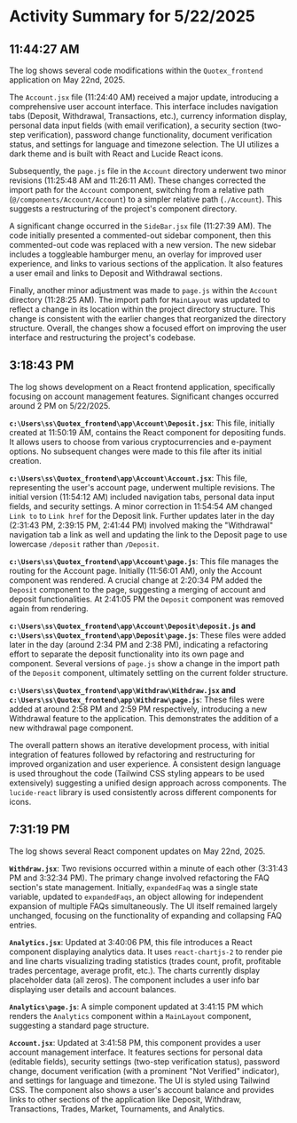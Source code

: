 # Activity Summary for 5/22/2025

## 11:44:27 AM
The log shows several code modifications within the `Quotex_frontend` application on May 22nd, 2025.

The `Account.jsx` file (11:24:40 AM) received a major update, introducing a comprehensive user account interface.  This interface includes navigation tabs (Deposit, Withdrawal, Transactions, etc.), currency information display, personal data input fields (with email verification), a security section (two-step verification), password change functionality, document verification status, and settings for language and timezone selection.  The UI utilizes a dark theme and is built with React and Lucide React icons.

Subsequently, the `page.js` file in the `Account` directory underwent two minor revisions (11:25:48 AM and 11:26:11 AM).  These changes corrected the import path for the `Account` component, switching from a relative path (`@/components/Account/Account`) to a simpler relative path (`./Account`). This suggests a restructuring of the project's component directory.

A significant change occurred in the `SideBar.jsx` file (11:27:39 AM).  The code initially presented a commented-out sidebar component,  then this commented-out code was replaced with a new version. The new sidebar includes a toggleable hamburger menu, an overlay for improved user experience, and links to various sections of the application.  It also features a user email and links to Deposit and Withdrawal sections.

Finally, another minor adjustment was made to `page.js` within the `Account` directory (11:28:25 AM). The import path for `MainLayout` was updated to reflect a change in its location within the project directory structure.  This change is consistent with the earlier changes that reorganized the directory structure.  Overall, the changes show a focused effort on improving the user interface and restructuring the project's codebase.


## 3:18:43 PM
The log shows development on a React frontend application, specifically focusing on account management features.  Significant changes occurred around 2 PM on 5/22/2025.

**`c:\Users\ss\Quotex_frontend\app\Account\Deposit.jsx`**: This file, initially created at 11:50:19 AM,  contains the React component for depositing funds. It allows users to choose from various cryptocurrencies and e-payment options.  No subsequent changes were made to this file after its initial creation.


**`c:\Users\ss\Quotex_frontend\app\Account\Account.jsx`**: This file, representing the user's account page, underwent multiple revisions. The initial version (11:54:12 AM) included navigation tabs, personal data input fields, and security settings. A minor correction in 11:54:54 AM changed `Link to` to `Link href` for the Deposit link.  Further updates later in the day (2:31:43 PM, 2:39:15 PM, 2:41:44 PM) involved making the "Withdrawal" navigation tab a link as well and updating the link to the Deposit page to use lowercase `/deposit` rather than `/Deposit`.


**`c:\Users\ss\Quotex_frontend\app\Account\page.js`**:  This file manages the routing for the Account page. Initially (11:56:01 AM), only the Account component was rendered. A crucial change at 2:20:34 PM added the `Deposit` component to the page, suggesting a merging of account and deposit functionalities. At 2:41:05 PM the `Deposit` component was removed again from rendering.


**`c:\Users\ss\Quotex_frontend\app\Account\Deposit\deposit.js` and `c:\Users\ss\Quotex_frontend\app\Deposit\page.js`**: These files were added later in the day (around 2:34 PM and 2:38 PM), indicating a refactoring effort to separate the deposit functionality into its own page and component. Several versions of `page.js` show a change in the import path of the `Deposit` component, ultimately settling on the current folder structure.


**`c:\Users\ss\Quotex_frontend\app\Withdraw\Withdraw.jsx` and `c:\Users\ss\Quotex_frontend\app\Withdraw\page.js`**:  These files were added at around 2:58 PM and 2:59 PM respectively, introducing a new Withdrawal feature to the application. This demonstrates the addition of a new withdrawal page component.


The overall pattern shows an iterative development process, with initial integration of features followed by refactoring and restructuring for improved organization and user experience.  A consistent design language is used throughout the code (Tailwind CSS styling appears to be used extensively) suggesting a unified design approach across components.  The `lucide-react` library is used consistently across different components for icons.


## 7:31:19 PM
The log shows several React component updates on May 22nd, 2025.

**`Withdraw.jsx`**:  Two revisions occurred within a minute of each other (3:31:43 PM and 3:32:34 PM). The primary change involved refactoring the FAQ section's state management.  Initially, `expandedFaq` was a single state variable, updated to `expandedFaqs`, an object allowing for independent expansion of multiple FAQs simultaneously.  The UI itself remained largely unchanged, focusing on the functionality of expanding and collapsing FAQ entries.


**`Analytics.jsx`**: Updated at 3:40:06 PM, this file introduces a React component displaying analytics data.  It uses `react-chartjs-2` to render pie and line charts visualizing trading statistics (trades count, profit, profitable trades percentage, average profit, etc.).  The charts currently display placeholder data (all zeros). The component includes a user info bar displaying user details and account balances.


**`Analytics\page.js`**:  A simple component updated at 3:41:15 PM which renders the `Analytics` component within a `MainLayout` component, suggesting a standard page structure.


**`Account.jsx`**:  Updated at 3:41:58 PM, this component provides a user account management interface. It features sections for personal data (editable fields), security settings (two-step verification status), password change, document verification (with a prominent "Not Verified" indicator), and settings for language and timezone.  The UI is styled using Tailwind CSS.  The component also shows a user's account balance and provides links to other sections of the application like Deposit, Withdraw, Transactions, Trades, Market, Tournaments, and Analytics.
